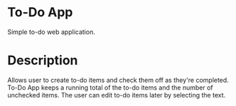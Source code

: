 # To-Do App
Simple to-do web application.
# Description
Allows user to create to-do items and check them off as they're completed. 
To-Do App keeps a running total of the to-do items and the number of unchecked items.
The user can edit to-do items later by selecting the text.
